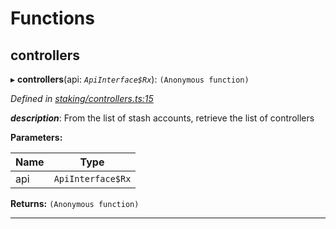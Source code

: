 

# Functions

<a id="controllers"></a>

##  controllers

▸ **controllers**(api: *`ApiInterface$Rx`*): `(Anonymous function)`

*Defined in [staking/controllers.ts:15](https://github.com/polkadot-js/api/blob/8f088c3/packages/api-derive/src/staking/controllers.ts#L15)*

*__description__*: From the list of stash accounts, retrieve the list of controllers

**Parameters:**

| Name | Type |
| ------ | ------ |
| api | `ApiInterface$Rx` |

**Returns:** `(Anonymous function)`

___

